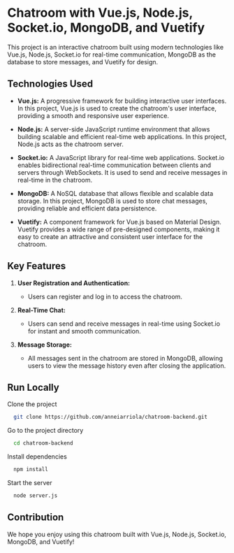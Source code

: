 
# Chatroom with Vue.js, Node.js, Socket.io, MongoDB, and Vuetify

This project is an interactive chatroom built using modern technologies like Vue.js, Node.js, Socket.io for real-time communication, MongoDB as the database to store messages, and Vuetify for design.


## Technologies Used

- **Vue.js:** A progressive framework for building interactive user interfaces. In this project, Vue.js is used to create the chatroom's user interface, providing a smooth and responsive user experience.

- **Node.js:** A server-side JavaScript runtime environment that allows building scalable and efficient real-time web applications. In this project, Node.js acts as the chatroom server.

- **Socket.io:** A JavaScript library for real-time web applications. Socket.io enables bidirectional real-time communication between clients and servers through WebSockets. It is used to send and receive messages in real-time in the chatroom.

- **MongoDB:** A NoSQL database that allows flexible and scalable data storage. In this project, MongoDB is used to store chat messages, providing reliable and efficient data persistence.

- **Vuetify:** A component framework for Vue.js based on Material Design. Vuetify provides a wide range of pre-designed components, making it easy to create an attractive and consistent user interface for the chatroom.

## Key Features

1. **User Registration and Authentication:**
   - Users can register and log in to access the chatroom.

2. **Real-Time Chat:**
   - Users can send and receive messages in real-time using Socket.io for instant and smooth communication.

3. **Message Storage:**
   - All messages sent in the chatroom are stored in MongoDB, allowing users to view the message history even after closing the application.


## Run Locally

Clone the project

```bash
  git clone https://github.com/anneiarriola/chatroom-backend.git
```

Go to the project directory

```bash
  cd chatroom-backend

```

Install dependencies

```bash
  npm install
```

Start the server

```bash
  node server.js
```
## Contribution

We hope you enjoy using this chatroom built with Vue.js, Node.js, Socket.io, MongoDB, and Vuetify!
